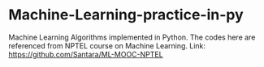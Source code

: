 # Machine-Learning-practice-in-py
Machine Learning Algorithms implemented in Python.
The codes here are referenced from NPTEL course on Machine Learning.
Link: https://github.com/Santara/ML-MOOC-NPTEL
